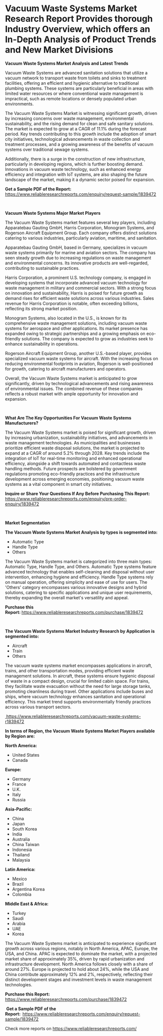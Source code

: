 <p><h1>Vacuum Waste Systems Market Research Report Provides thorough Industry Overview, which offers an In-Depth Analysis of Product Trends and New Market Divisions</h1></p><p><strong>Vacuum Waste Systems Market Analysis and Latest Trends</strong></p>
<p><p>Vacuum Waste Systems are advanced sanitation solutions that utilize a vacuum network to transport waste from toilets and sinks to treatment facilities, offering an efficient and hygienic alternative to traditional plumbing systems. These systems are particularly beneficial in areas with limited water resources or where conventional waste management is impractical, such as remote locations or densely populated urban environments.</p><p>The Vacuum Waste Systems Market is witnessing significant growth, driven by increasing concerns over waste management, environmental sustainability, and the rising demand for clean and safe sanitary solutions. The market is expected to grow at a CAGR of 11.1% during the forecast period. Key trends contributing to this growth include the adoption of smart city initiatives, technological advancements in waste collection and treatment processes, and a growing awareness of the benefits of vacuum systems over traditional sewage systems.</p><p>Additionally, there is a surge in the construction of new infrastructure, particularly in developing regions, which is further boosting demand. Innovations in vacuum waste technology, such as enhanced energy efficiency and integration with IoT systems, are also shaping the future landscape of the market, making it a dynamic sector poised for expansion.</p></p>
<p><strong>Get a Sample PDF of the Report:&nbsp;</strong> <a href="https://www.reliableresearchreports.com/enquiry/request-sample/1839472?utm_campaign=31&utm_medium=2&utm_source=Github&utm_content=ia&utm_term=10042025&utm_id=vacuum-waste-systems">https://www.reliableresearchreports.com/enquiry/request-sample/1839472</a></p>
<p>&nbsp;</p>
<p><strong>Vacuum Waste Systems Major Market Players</strong></p>
<p><p>The Vacuum Waste Systems market features several key players, including Apparatebau Gauting GmbH, Harris Corporation, Monogram Systems, and Rogerson Aircraft Equipment Group. Each company offers distinct solutions catering to various industries, particularly aviation, maritime, and sanitation.</p><p>Apparatebau Gauting GmbH, based in Germany, specializes in vacuum waste systems primarily for marine and aviation sectors. The company has seen steady growth due to increasing regulations on waste management and environmental concerns. Its innovative products are well-regarded, contributing to sustainable practices.</p><p>Harris Corporation, a prominent U.S. technology company, is engaged in developing systems that incorporate advanced vacuum technology for waste management in military and commercial sectors. With a strong focus on innovation and sustainability, Harris is poised for future growth as demand rises for efficient waste solutions across various industries. Sales revenue for Harris Corporation is notable, often exceeding billions, reflecting its strong market position.</p><p>Monogram Systems, also located in the U.S., is known for its comprehensive waste management solutions, including vacuum waste systems for aerospace and other applications. Its market presence has expanded owing to strategic partnerships and a growing emphasis on eco-friendly solutions. The company is expected to grow as industries seek to enhance sustainability in operations.</p><p>Rogerson Aircraft Equipment Group, another U.S.-based player, provides specialized vacuum waste systems for aircraft. With the increasing focus on reducing environmental footprints in aviation, Rogerson is well-positioned for growth, catering to aircraft manufacturers and operators.</p><p>Overall, the Vacuum Waste Systems market is anticipated to grow significantly, driven by technological advancements and rising awareness of environmental issues. The combined revenue of these companies reflects a robust market with ample opportunity for innovation and expansion.</p></p>
<p>&nbsp;</p>
<p><strong>What Are The Key Opportunities For Vacuum Waste Systems Manufacturers?</strong></p>
<p><p>The Vacuum Waste Systems market is poised for significant growth, driven by increasing urbanization, sustainability initiatives, and advancements in waste management technologies. As municipalities and businesses prioritize efficient waste disposal solutions, the market is projected to expand at a CAGR of around 5.2% through 2028. Key trends include the integration of IoT for real-time monitoring and enhanced operational efficiency, alongside a shift towards automated and contactless waste handling methods. Future prospects are bolstered by government regulations promoting eco-friendly practices and the infrastructure development across emerging economies, positioning vacuum waste systems as a vital component in smart city initiatives.</p></p>
<p><strong>Inquire or Share Your Questions If Any Before Purchasing This Report:</strong> <a href="https://www.reliableresearchreports.com/enquiry/pre-order-enquiry/1839472?utm_campaign=31&utm_medium=2&utm_source=Github&utm_content=ia&utm_term=10042025&utm_id=vacuum-waste-systems">https://www.reliableresearchreports.com/enquiry/pre-order-enquiry/1839472</a></p>
<p>&nbsp;</p>
<p><strong>Market Segmentation</strong></p>
<p><strong>The Vacuum Waste Systems Market Analysis by types is segmented into:</strong></p>
<p><ul><li>Automatic Type</li><li>Handle Type</li><li>Others</li></ul></p>
<p><p>The Vacuum Waste Systems market is categorized into three main types: Automatic Type, Handle Type, and Others. Automatic Type systems feature advanced technology that enables self-cleaning and disposal without user intervention, enhancing hygiene and efficiency. Handle Type systems rely on manual operation, offering simplicity and ease of use for users. The 'Others' category encompasses various innovative designs and hybrid solutions, catering to specific applications and unique user requirements, thereby expanding the overall market's versatility and appeal.</p></p>
<p><strong>Purchase this Report:&nbsp;</strong><a href="https://www.reliableresearchreports.com/purchase/1839472?utm_campaign=31&utm_medium=2&utm_source=Github&utm_content=ia&utm_term=10042025&utm_id=vacuum-waste-systems">https://www.reliableresearchreports.com/purchase/1839472</a></p>
<p>&nbsp;</p>
<p><strong>The Vacuum Waste Systems Market Industry Research by Application is segmented into:</strong></p>
<p><ul><li>Aircraft</li><li>Train</li><li>Others</li></ul></p>
<p><p>The vacuum waste systems market encompasses applications in aircraft, trains, and other transportation modes, providing efficient waste management solutions. In aircraft, these systems ensure hygienic disposal of waste in a compact design, crucial for limited cabin space. For trains, they facilitate waste evacuation without the need for large storage tanks, promoting cleanliness during travel. Other applications include buses and ships, where vacuum technology enhances sanitation and operational efficiency. This market trend supports environmentally friendly practices across various transport sectors.</p></p>
<p><a href="https://www.reliableresearchreports.com/vacuum-waste-systems-r1839472?utm_campaign=31&utm_medium=2&utm_source=Github&utm_content=ia&utm_term=10042025&utm_id=vacuum-waste-systems">&nbsp;https://www.reliableresearchreports.com/vacuum-waste-systems-r1839472</a></p>
<p><strong>In terms of Region, the Vacuum Waste Systems Market Players available by Region are:</strong></p>
<p>
    <p> <strong> North America: </strong>
        <ul>
            <li>United States</li>
            <li>Canada</li>
        </ul>
        </p> 
    <p> <strong> Europe: </strong>
        <ul>
            <li>Germany</li>
            <li>France</li>
            <li>U.K.</li>
            <li>Italy</li>
            <li>Russia</li>
        </ul>
        </p> 
    <p> <strong> Asia-Pacific: </strong>
        <ul>
            <li>China</li>
            <li>Japan</li>
            <li>South Korea</li>
            <li>India</li>
            <li>Australia</li>
            <li>China Taiwan</li>
            <li>Indonesia</li>
            <li>Thailand</li>
            <li>Malaysia</li>
        </ul>
        </p> 
    <p> <strong> Latin America: </strong>
        <ul>
            <li>Mexico</li>
            <li>Brazil</li>
            <li>Argentina Korea</li>
            <li>Colombia</li>
        </ul>
        </p> 
    <p> <strong> Middle East & Africa: </strong>
        <ul>
            <li>Turkey</li>
            <li>Saudi</li>
            <li>Arabia</li>
            <li>UAE</li>
            <li>Korea</li>
        </ul>
    </p>
    </p>
<p><p>The Vacuum Waste Systems market is anticipated to experience significant growth across various regions, notably in North America, APAC, Europe, the USA, and China. APAC is expected to dominate the market, with a projected market share of approximately 35%, driven by rapid urbanization and infrastructure development. North America follows closely with a share of around 27%. Europe is projected to hold about 24%, while the USA and China contribute approximately 12% and 2%, respectively, reflecting their distinct development stages and investment levels in waste management technologies.</p></p>
<p><strong>Purchase this Report: </strong><a href="https://www.reliableresearchreports.com/purchase/1839472?utm_campaign=31&utm_medium=2&utm_source=Github&utm_content=ia&utm_term=10042025&utm_id=vacuum-waste-systems">https://www.reliableresearchreports.com/purchase/1839472</a></p>
<p>&nbsp;<strong>Get a Sample PDF of the Report:&nbsp;&nbsp;</strong><a href="https://www.reliableresearchreports.com/enquiry/request-sample/1839472?utm_campaign=31&utm_medium=2&utm_source=Github&utm_content=ia&utm_term=10042025&utm_id=vacuum-waste-systems">https://www.reliableresearchreports.com/enquiry/request-sample/1839472</a></p>
<p><strong></strong></p>
<p>Check more reports on <a href="https://www.reliableresearchreports.com/?utm_campaign=31&utm_medium=2&utm_source=Github&utm_content=ia&utm_term=10042025&utm_id=vacuum-waste-systems">https://www.reliableresearchreports.com/</a></p>